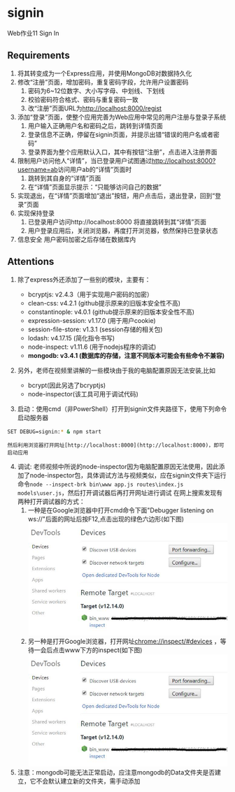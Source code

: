 # signin
Web作业11 Sign In
## Requirements
1. 将其转变成为一个Express应用，并使用MongoDB对数据持久化
2. 修改“注册”页面，增加密码，重复密码字段，允许用户设置密码
    1. 密码为6~12位数字、大小写字母、中划线、下划线
    2. 校验密码符合格式、密码与重复密码一致
    3. 改“注册”页面URL为[http://localhost:8000/regist](http://localhost:8000/regist)
3. 添加“登录”页面，使整个应用完善为Web应用中常见的用户注册与登录子系统
    1. 用户输入正确用户名和密码之后，跳转到详情页面
    2. 登录信息不正确，停留在signin页面，并提示出错“错误的用户名或者密码”
    3. 登录界面为整个应用默认入口，其中有按钮“注册”，点击进入注册界面
4. 限制用户访问他人“详情”，当已登录用户试图通过[http://localhost:8000?username=ab](http://localhost:8000?username=ab)访问用户ab的“详情”页面时
    1. 跳转到其自身的“详情”页面
    2. 在“详情”页面显示提示：“只能够访问自己的数据”
5. 实现退出，在“详情”页面增加“退出”按钮，用户点击后，退出登录，回到“登录”页面
6. 实现保持登录
    1. 已登录用户访问http://localhost:8000 将直接跳转到其“详情”页面
    2. 用户登录应用后，关闭浏览器，再度打开浏览器，依然保持已登录状态
7. 信息安全
    用户密码加密之后存储在数据库内


## Attentions
1. 除了express外还添加了一些别的模块，主要有：
	- 	bcryptjs: v2.4.3（用于实现用户密码的加密）
	- 	clean-css: v4.2.1 (github提示原来的旧版本安全性不高)
	- 	constantinople: v4.0.1 (github提示原来的旧版本安全性不高)
	- 	expression-session: v1.17.0 (用于用户cookie)
	- 	session-file-store: v1.3.1 (session存储的相关包)
	- 	lodash: v4.17.15 (简化指令书写)
    -   node-inspect: v1.11.6 (用于nodejs程序的调试)
	- 	**mongodb: v3.4.1 (数据库的存储，注意不同版本可能会有些命令不兼容)**
	
2. 另外，老师在视频里讲解的一些模块由于我的电脑配置原因无法安装,比如
	- 	bcrypt(因此另选了bcryptjs)
	- 	node-inspector(该工具可用于调试代码)
	
3. 启动：使用cmd（非PowerShell）打开到signin文件夹路径下，使用下列命令启动服务器
`````bash
SET DEBUG=signin:* & npm start
`````
    然后利用浏览器打开网址[http://localhost:8000](http://localhost:8000)，即可启动应用
	
4. 调试: 老师视频中所说的node-inspector因为电脑配置原因无法使用，因此添加了node-inspector包，具体调试方法与视频类似，应在signin文件夹下运行命令````` node --inspect-brk bin\www app.js routes\index.js models\user.js `````，然后打开调试器后再打开网址进行调试
    在网上搜索发现有两种打开调试器的方式：
    1. 一种是在Google浏览器中打开cmd命令下面"Debugger listening on ws://"后面的网址后按F12,点击出现的绿色六边形(如下图)
    ![Image text](https://github.com/Terry-Zheng/Sign-In/blob/master/public/images/%E5%A4%87%E6%B3%A8%E5%9B%BE1.jpg)
    2. 另一种是打开Google浏览器，打开网址[chrome://inspect/#devices](chrome://inspect/#devices) ，等待一会后点击www下方的inspect(如下图)
    ![Image text](https://github.com/Terry-Zheng/Sign-In/blob/master/public/images/%E5%A4%87%E6%B3%A8%E5%9B%BE1.jpg)
5. 注意：mongodb可能无法正常启动，应注意mongodb的Data文件夹是否建立，它不会默认建立新的文件夹，需手动添加
